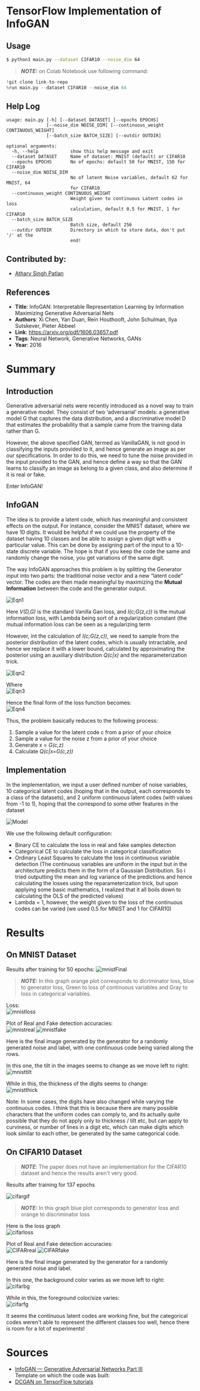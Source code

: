 # TensorFlow Implementation of InfoGAN 
## Usage
```bash
$ python3 main.py --dataset CIFAR10 --noise_dim 64
```
> **_NOTE:_** on Colab Notebook use following command:
```python
!git clone link-to-repo
%run main.py --dataset CIFAR10 --noise_dim 64
```

## Help Log
```
usage: main.py [-h] [--dataset DATASET] [--epochs EPOCHS]
               [--noise_dim NOISE_DIM] [--continuous_weight CONTINUOUS_WEIGHT]
               [--batch_size BATCH_SIZE] [--outdir OUTDIR]

optional arguments:
  -h, --help            show this help message and exit
  --dataset DATASET     Name of dataset: MNIST (default) or CIFAR10
  --epochs EPOCHS       No of epochs: default 50 for MNIST, 150 for CIFAR10
  --noise_dim NOISE_DIM
                        No of latent Noise variables, default 62 for MNIST, 64
                        for CIFAR10
  --continuous_weight CONTINUOUS_WEIGHT
                        Weight given to continuous Latent codes in loss
                        calculation, default 0.5 for MNIST, 1 for CIFAR10
  --batch_size BATCH_SIZE
                        Batch size, default 256
  --outdir OUTDIR       Directory in which to store data, don't put '/' at the
                        end!
```

## Contributed by:
* [Atharv Singh Patlan](https://github.com/AthaSSiN)

## References

* **Title**: InfoGAN: Interpretable Representation Learning by Information Maximizing Generative Adversarial Nets
* **Authors**: Xi Chen, Yan Duan, Rein Houthooft, John Schulman, Ilya Sutskever, Pieter Abbeel
* **Link**: https://arxiv.org/pdf/1606.03657.pdf
* **Tags**: Neural Network, Generative Networks, GANs
* **Year**: 2016

# Summary 

## Introduction

Generative adversarial nets were recently introduced as a novel way to train a generative model.
They consist of two ‘adversarial’ models: a generative model G that captures the data distribution, and a discriminative model D that estimates the probability that a sample came from the training data rather than G.

However, the above specified GAN, termed as VanillaGAN, is not good in classifying the inputs provided to it, and hence generate an image as per our specifications. In order to do this, we need to tune the noise provided in the input provided to the GAN, and hence define a way so that the GAN learns to classify an image as belong to a given class, and also determine if it is real or fake. 

Enter InfoGAN!

## InfoGAN

The idea is to provide a latent code, which has meaningful and consistent effects on the output. For instance, consider the MNIST dataset, where we have 10 digits. It would be helpful if we could use the property of the dataset having 10 classes and be able to assign a given digit with a particular value. This can be done by assigning part of the input to a 10-state discrete variable. The hope is that if you keep the code the same and randomly change the noise, you get variations of the same digit.

The way InfoGAN approaches this problem is by splitting the Generator input into two parts: the traditional noise vector and a new “latent code” vector. The codes are then made meaningful by maximizing the __Mutual Information__ between the code and the generator output.

![Eqn1](https://miro.medium.com/max/552/1*rSZXfx4_xcC-5z4LirNDRQ.png)

Here *V(D,G)* is the standard Vanilla Gan loss, and *I(c;G(z,c))* is the mutual information loss, with Lambda being sort of a regularization constant (the mutual information loss can be seen as a regularizing term

However, int the calculation of *I(c;G(z,c))*, we need to sample from the posterior distribution of the latent codes, which is usually intractable, and hence we replace it with a lower bound, calculated by approximating the posterior using an auxiliary distribution *Q(c|x)* and the reparameterization trick.

![Eqn2](https://miro.medium.com/max/552/1*NTYmbgNBT9RzhdLl71-koA.png)  

Where  
![Eqn3](https://miro.medium.com/max/552/1*92L-ml_k7iQcPIWcvT7TIw.png)  

Hence the final form of the loss function becomes:  
![Eqn4](https://miro.medium.com/max/552/1*W2G0DFBQUa52Piy1snYVjQ.png)

Thus, the problem basically reduces to the following process:
1. Sample a value for the latent code c from a prior of your choice
2. Sample a value for the noise z from a prior of your choice
3. Generate x = *G(c,z)*
4. Calculate *Q(c|x=G(c,z))*

## Implementation

In the implementation, we input a user defined number of noise variables, 10 categorical latent codes (hoping that in the output, each corresponds to a class of the datasets), and 2 uniform continuous latent codes (with values from -1 to 1), hoping that the correspond to some other features in the dataset

![Model](https://miro.medium.com/max/1104/1*dXLgTV8lNiTInvxomgZSAg.png)

We use the following default configuration: 
- Binary CE to calculate the loss in real and fake samples detection
- Categorical CE to calculate the loss in categorical classification
- Ordinary Least Squares to calculate the loss in continuous variable detection (The continuous variables are uniform in the input but in the architecture predicts them in the form of a Gaussian Distribution. So i tried outputting the mean and log variance of the predictions and hence calculating the losses using the reparameterization trick, but upon applying some basic mathematics, I realized that it all boils down to calculating the OLS of the predicted values)
- Lambda = 1, however, the weight given to the loss of the continuous codes can be varied (we used 0.5 for MNIST and 1 for CIFAR10)

# Results

## On MNIST Dataset

Results after training for 50 epochs:
![mnistFinal](https://github.com/AthaSSiN/model-zoo/blob/master/generative_models/InfoGAN_TensorFlow/assets/ReadmeImages/mnistfinal.png)

> **_NOTE:_** In this graph orange plot corresponds to dicriminator loss, blue to generator loss, Green to loss of continuous variables and Gray to loss in categorical variables.


Loss:  
![mnistloss](https://github.com/AthaSSiN/model-zoo/blob/master/generative_models/InfoGAN_TensorFlow/assets/ReadmeImages/mnistloss.png)

Plot of Real and Fake detection accuracies:  
![mnistreal](https://github.com/AthaSSiN/model-zoo/blob/master/generative_models/InfoGAN_TensorFlow/assets/ReadmeImages/mnistrealaccuracy.png)
![mnistfake](https://github.com/AthaSSiN/model-zoo/blob/master/generative_models/InfoGAN_TensorFlow/assets/ReadmeImages/mnistfakeaccuracy.png)

Here is the final image generated by the generator for a randomly generated noise and label, with one continuous code being varied along the rows.

In this one, the tilt in the images seems to change as we move left to right:  
![mnisttilt](https://github.com/AthaSSiN/model-zoo/blob/master/generative_models/InfoGAN_TensorFlow/assets/ReadmeImages/mnisttilt.png)

While in this, the thickness of the digits seems to change:  
![mnistthick](https://github.com/AthaSSiN/model-zoo/blob/master/generative_models/InfoGAN_TensorFlow/assets/ReadmeImages/mnistthick.png)

Note: In some cases, the digits have also changed while varying the continuous codes. I think that this is because there are many possible characters that the uniform codes can comply to, and its actually quite possible that they do not apply only to thickness / tilt etc, but can apply to curviness, or number of lines in a digit etc, which can make digits which look similar to each other, be generated by the same categorical code.

## On CIFAR10 Dataset

> **_NOTE_**: The paper does not have an implementation for the CIFAR10 dataset and hence the results aren't very good.

Results after training for 137 epochs

![cifargif](https://github.com/AthaSSiN/model-zoo/blob/master/generative_models/InfoGAN_TensorFlow/assets/ReadmeImages/CIFARfinal.png)

> **_NOTE:_** In this graph blue plot corresponds to generator loss and orange to discriminator loss

Here is the loss graph  
![cifarloss](https://github.com/AthaSSiN/model-zoo/blob/master/generative_models/InfoGAN_TensorFlow/assets/ReadmeImages/CIFARloss.png)

Plot of Real and Fake detection accuracies:  
![CIFARreal](https://github.com/AthaSSiN/model-zoo/blob/master/generative_models/InfoGAN_TensorFlow/assets/ReadmeImages/CIFARrealaccuracy.png)
![CIFARfake](https://github.com/AthaSSiN/model-zoo/blob/master/generative_models/InfoGAN_TensorFlow/assets/ReadmeImages/CIFARfakeaccuracy.png)

Here is the final image generated by the generator for a randomly generated noise and label.

In this one, the background color varies as we move left to right:  
![cifarbg](https://github.com/AthaSSiN/model-zoo/blob/master/generative_models/InfoGAN_TensorFlow/assets/ReadmeImages/CIFARbackground.png)

While in this, the foreground color/size varies:  
![cifarfg](https://github.com/AthaSSiN/model-zoo/blob/master/generative_models/InfoGAN_TensorFlow/assets/ReadmeImages/CIFARforeground.png)

It seems the continuous latent codes are working fine, but the categorical codes weren't able to represent the different classes too well, hence there is room for a lot of experiments!

# Sources

- [InfoGAN — Generative Adversarial Networks Part III](https://towardsdatascience.com/infogan-generative-adversarial-networks-part-iii-380c0c6712cd)  
Template on which the code was built:  
- [DCGAN on TensorFlow tutorials](https://www.tensorflow.org/tutorials/generative/dcgan)

